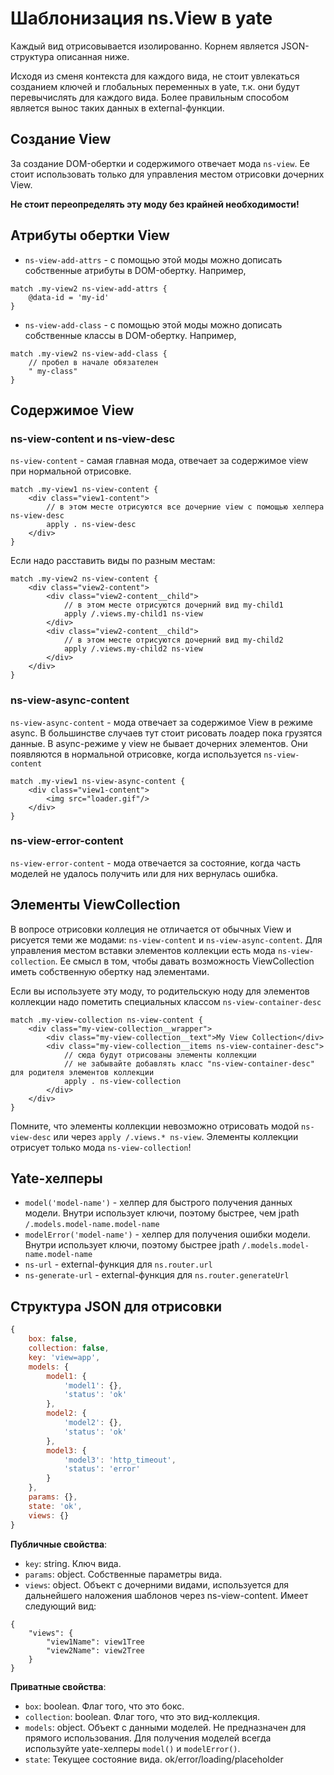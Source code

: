 # Шаблонизация ns.View в yate

Каждый вид отрисовывается изолированно. Корнем является JSON-структура описанная ниже.

Исходя из сменя контекста для каждого вида, не стоит увлекаться созданием ключей и глобальных переменных в yate, т.к. они будут перевычислять для каждого вида.
Более правильным способом является вынос таких данных в external-функции.

## Создание View
За создание DOM-обертки и содержимого отвечает мода `ns-view`.
Ее стоит использовать только для управления местом отрисовки дочерних View.

**Не стоит переопределять эту моду без крайней необходимости!**

## Атрибуты обертки View

* `ns-view-add-attrs` - с помощью этой моды можно дописать собственные атрибуты в DOM-обертку. Например,

```
match .my-view2 ns-view-add-attrs {
    @data-id = 'my-id'
}

```
* `ns-view-add-class` - с помощью этой моды можно дописать собственные классы в DOM-обертку. Например,

```
match .my-view2 ns-view-add-class {
    // пробел в начале обязателен
    " my-class"
}
```

## Содержимое View

### ns-view-content и ns-view-desc
`ns-view-content` - самая главная мода, отвечает за содержимое view при нормальной отрисовке.

```
match .my-view1 ns-view-content {
    <div class="view1-content">
        // в этом месте отрисуются все дочерние view с помощью хелпера ns-view-desc
        apply . ns-view-desc
    </div>
}
```

Если надо расставить виды по разным местам:
```
match .my-view2 ns-view-content {
    <div class="view2-content">
        <div class="view2-content__child">
            // в этом месте отрисуются дочерний вид my-child1
            apply /.views.my-child1 ns-view
        </div>
        <div class="view2-content__child">
            // в этом месте отрисуются дочерний вид my-child2
            apply /.views.my-child2 ns-view
        </div>
    </div>
}
```

### ns-view-async-content

`ns-view-async-content` - мода отвечает за содержимое View в режиме async.
В большинстве случаев тут стоит рисовать лоадер пока грузятся данные.
В async-режиме у view не бывает дочерних элементов. Они появляются в нормальной отрисовке, когда используется `ns-view-content`

```
match .my-view1 ns-view-async-content {
    <div class="view1-content">
        <img src="loader.gif"/>
    </div>
}
```

### ns-view-error-content
`ns-view-error-content` - мода отвечается за состояние, когда часть моделей не удалось получить или для них вернулась ошибка.

## Элементы ViewСollection

В вопросе отрисовки коллеция не отличается от обычных View и рисуется теми же модами: `ns-view-content` и `ns-view-async-content`.
Для управления местом вставки элементов коллекции есть мода `ns-view-collection`.
Ее смысл в том, чтобы давать возможность ViewСollection иметь собственную обертку над элементами.

Если вы используете эту моду, то родительскую ноду для элементов коллекции надо пометить специальных классом `ns-view-container-desc`

```
match .my-view-collection ns-view-content {
    <div class="my-view-collection__wrapper">
        <div class="my-view-collection__text">My View Collection</div>
        <div class="my-view-collection__items ns-view-container-desc">
            // сюда будут отрисованы элементы коллекции
            // не забывайте добавлять класс "ns-view-container-desc" для родителя элементов коллекции
            apply . ns-view-collection
        </div>
    </div>
}
```

Помните, что элементы коллекции невозможно отрисовать модой `ns-view-desc` или через `apply /.views.* ns-view`.
Элементы коллекции отрисует только мода `ns-view-collection`!

## Yate-хелперы

* `model('model-name')` - хелпер для быстрого получения данных модели. Внутри использует ключи, поэтому быстрее, чем jpath `/.models.model-name.model-name`
* `modelError('model-name')` - хелпер для получения ошибки модели. Внутри использует ключи, поэтому быстрее jpath `/.models.model-name.model-name`
* `ns-url` - external-функция для `ns.router.url`
* `ns-generate-url` - external-функция для `ns.router.generateUrl`

## Структура JSON для отрисовки

```js
{
    box: false,
    collection: false,
    key: 'view=app',
    models: {
        model1: {
            'model1': {},
            'status': 'ok'
        },
        model2: {
            'model2': {},
            'status': 'ok'
        },
        model3: {
            'model3': 'http_timeout',
            'status': 'error'
        }
    },
    params: {},
    state: 'ok',
    views: {}
}
```

**Публичные свойства**:

 - `key`: string. Ключ вида.
 - `params`: object. Собственные параметры вида.
 - `views`: object. Объект с дочерними видами, используется для дальнейшего наложения шаблонов через ns-view-content. Имеет следующий вид:
```
{
    "views": {
        "view1Name": view1Tree
        "view2Name": view2Tree
    }
}
```

**Приватные свойства**:

 - `box`: boolean. Флаг того, что это бокс.
 - `collection`: boolean. Флаг того, что это вид-коллекция.
 - `models`: object. Объект с данными моделей. Не предназначен для прямого использования. Для получения моделей всегда используйте yate-хелперы `model()` и `modelError()`.
 - `state`: Текущее состояние вида. ok/error/loading/placeholder
